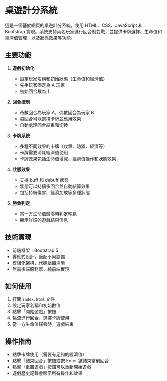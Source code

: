 # 桌遊計分系統

這是一個基於網頁的桌遊計分系統，使用 HTML、CSS、JavaScript 和 Bootstrap 實現。系統支持兩名玩家進行回合制對戰，並提供卡牌選擇、生命值和經濟值管理，以及狀態效果等功能。

## 主要功能

1. **遊戲初始化**

   - 設定玩家名稱和初始狀態（生命值和經濟值）
   - 先手玩家固定為 A 玩家
   - 初始回合數為 1

2. **回合控制**

   - 奇數回合為玩家 A，偶數回合為玩家 B
   - 每回合可以選擇卡牌並應用效果
   - 自動處理回合結束和切換

3. **卡牌系統**

   - 多種不同效果的卡牌（攻擊、防禦、經濟等）
   - 卡牌需要消耗經濟值使用
   - 卡牌效果包括生命值增減、經濟值操作和狀態效果

4. **狀態效果**

   - 支持 buff 和 debuff 狀態
   - 狀態可以持續多回合並自動結算效果
   - 包括持續傷害、經濟加成等多種狀態

5. **勝負判定**
   - 當一方生命值歸零時判定輸贏
   - 顯示詳細的遊戲結果信息

## 技術實現

- 前端框架：Bootstrap 5
- 響應式設計，適配不同設備
- 模組化架構，代碼組織清晰
- 無需後端服務器，純前端實現

## 如何使用

1. 打開 `index.html` 文件
2. 設定玩家名稱和初始數值
3. 點擊「開始遊戲」按鈕
4. 輪流進行回合，選擇卡牌使用
5. 當一方生命值歸零時，遊戲結束

## 操作指南

- 點擊卡牌使用（需要有足夠的經濟值）
- 點擊「結束回合」按鈕或按 Enter 鍵結束當前回合
- 點擊「重置遊戲」按鈕可以重新開始遊戲
- 遊戲歷史記錄會顯示所有操作和效果
